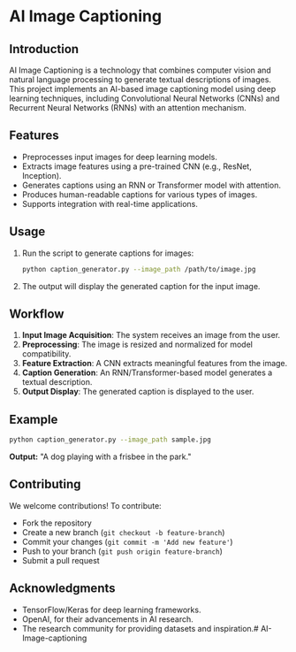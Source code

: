# AI Image Captioning

## Introduction

AI Image Captioning is a technology that combines computer vision and natural language processing to generate textual descriptions of images. This project implements an AI-based image captioning model using deep learning techniques, including Convolutional Neural Networks (CNNs) and Recurrent Neural Networks (RNNs) with an attention mechanism.

## Features
- Preprocesses input images for deep learning models.
- Extracts image features using a pre-trained CNN (e.g., ResNet, Inception).
- Generates captions using an RNN or Transformer model with attention.
- Produces human-readable captions for various types of images.
- Supports integration with real-time applications.

## Usage

1. Run the script to generate captions for images:
   ```bash
   python caption_generator.py --image_path /path/to/image.jpg
   ```

2. The output will display the generated caption for the input image.

## Workflow

1. **Input Image Acquisition**: The system receives an image from the user.
2. **Preprocessing**: The image is resized and normalized for model compatibility.
3. **Feature Extraction**: A CNN extracts meaningful features from the image.
4. **Caption Generation**: An RNN/Transformer-based model generates a textual description.
5. **Output Display**: The generated caption is displayed to the user.

## Example

```bash
python caption_generator.py --image_path sample.jpg
```
**Output:** "A dog playing with a frisbee in the park."

## Contributing

We welcome contributions! To contribute:
- Fork the repository
- Create a new branch (`git checkout -b feature-branch`)
- Commit your changes (`git commit -m 'Add new feature'`)
- Push to your branch (`git push origin feature-branch`)
- Submit a pull request

## Acknowledgments
- TensorFlow/Keras for deep learning frameworks.
- OpenAI, for their advancements in AI research.
- The research community for providing datasets and inspiration.# AI-Image-captioning
